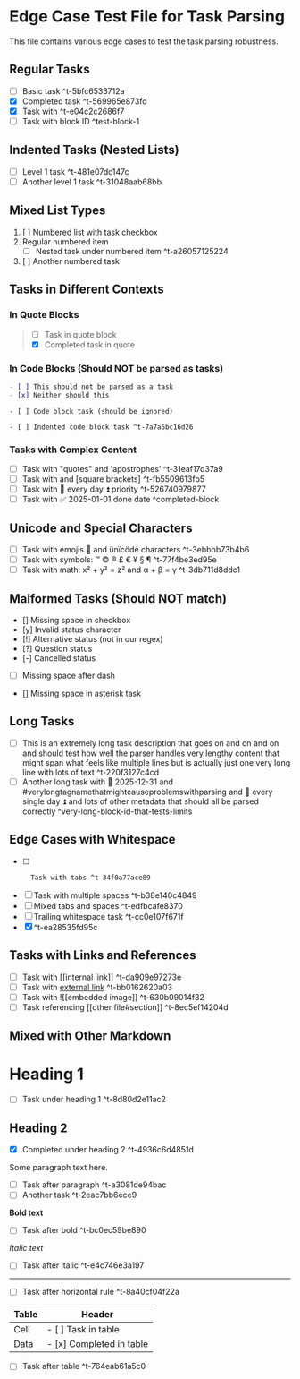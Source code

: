 # Edge Case Test File for Task Parsing

This file contains various edge cases to test the task parsing robustness.

## Regular Tasks
- [ ] Basic task ^t-5bfc6533712a
- [x] Completed task ^t-569965e873fd
- [x] Task with ^t-e04c2c2686f7
- [ ] Task with block ID ^test-block-1

## Indented Tasks (Nested Lists)
- [ ] Level 1 task ^t-481e07dc147c
- [ ] Another level 1 task ^t-31048aab68bb

## Mixed List Types
1. [ ] Numbered list with task checkbox
2. Regular numbered item
   - [ ] Nested task under numbered item ^t-a26057125224
3. [ ] Another numbered task

## Tasks in Different Contexts

### In Quote Blocks
> - [ ] Task in quote block
> - [x] Completed task in quote

### In Code Blocks (Should NOT be parsed as tasks)
```markdown
- [ ] This should not be parsed as a task
- [x] Neither should this
```

```
- [ ] Code block task (should be ignored)
```

    - [ ] Indented code block task ^t-7a7a6bc16d26

### Tasks with Complex Content
- [ ] Task with "quotes" and 'apostrophes' ^t-31eaf17d37a9
- [ ] Task with <brackets> and [square brackets] ^t-fb5509613fb5
- [ ] Task with 🔁 every day ⏫ priority ^t-526740979877
- [ ] Task with ✅ 2025-01-01 done date ^completed-block

## Unicode and Special Characters
- [ ] Task with émojis 🎉 and ünïcödé characters ^t-3ebbbb73b4b6
- [ ] Task with symbols: ™ © ® £ € ¥ § ¶ ^t-77f4be3ed95e
- [ ] Task with math: x² + y² = z² and α + β = γ ^t-3db711d8ddc1

## Malformed Tasks (Should NOT match)
- [] Missing space in checkbox
- [y] Invalid status character
- [!] Alternative status (not in our regex)
- [?] Question status
- [-] Cancelled status
-[ ] Missing space after dash
* [] Missing space in asterisk task

## Long Tasks
- [ ] This is an extremely long task description that goes on and on and on and should test how well the parser handles very lengthy content that might span what feels like multiple lines but is actually just one very long line with lots of text ^t-220f3127c4cd
- [ ] Another long task with 📅 2025-12-31 and #verylongtagnamethatmightcauseproblemswithparsing and 🔁 every single day ⏫ and lots of other metadata that should all be parsed correctly ^very-long-block-id-that-tests-limits

## Edge Cases with Whitespace
- [ ]		Task with tabs ^t-34f0a77ace89
- [ ]   Task with multiple spaces ^t-b38e140c4849
- [ ] 	Mixed tabs and spaces ^t-edfbcafe8370
- [ ] Trailing whitespace task ^t-cc0e107f671f
- [x] ^t-ea28535fd95c

## Tasks with Links and References
- [ ] Task with [[internal link]] ^t-da909e97273e
- [ ] Task with [external link](https://example.com) ^t-bb0162620a03
- [ ] Task with ![[embedded image]] ^t-630b09014f32
- [ ] Task referencing [[other file#section]] ^t-8ec5ef14204d

## Mixed with Other Markdown
# Heading 1
- [ ] Task under heading 1 ^t-8d80d2e11ac2

## Heading 2
- [x] Completed under heading 2 ^t-4936c6d4851d

Some paragraph text here.

- [ ] Task after paragraph ^t-a3081de94bac
- [ ] Another task ^t-2eac7bb6ece9

**Bold text**
- [ ] Task after bold ^t-bc0ec59be890

*Italic text*
- [ ] Task after italic ^t-e4c746e3a197

---

- [ ] Task after horizontal rule ^t-8a40cf04f22a

| Table | Header |
|-------|--------|
| Cell  | - [ ] Task in table |
| Data  | - [x] Completed in table |

- [ ] Task after table ^t-764eab61a5c0
